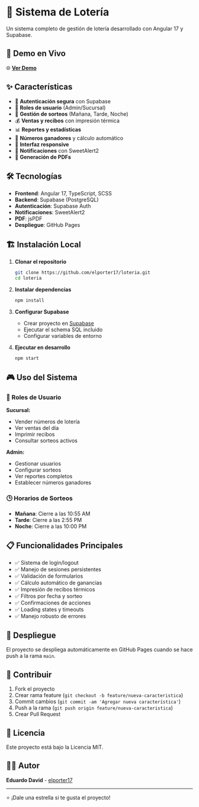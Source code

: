 # 🎰 Sistema de Lotería

Un sistema completo de gestión de lotería desarrollado con Angular 17 y Supabase.

## 🚀 Demo en Vivo

🌐 **[Ver Demo](https://elporter17.github.io/loteria/)**

## ✨ Características

- 🔐 **Autenticación segura** con Supabase
- 👥 **Roles de usuario** (Admin/Sucursal)
- 🎲 **Gestión de sorteos** (Mañana, Tarde, Noche)
- 💰 **Ventas y recibos** con impresión térmica
- 📊 **Reportes y estadísticas**
- 🎯 **Números ganadores** y cálculo automático
- 📱 **Interfaz responsive**
- 🔔 **Notificaciones** con SweetAlert2
- 📄 **Generación de PDFs**

## 🛠️ Tecnologías

- **Frontend**: Angular 17, TypeScript, SCSS
- **Backend**: Supabase (PostgreSQL)
- **Autenticación**: Supabase Auth
- **Notificaciones**: SweetAlert2
- **PDF**: jsPDF
- **Despliegue**: GitHub Pages

## 🏗️ Instalación Local

1. **Clonar el repositorio**
   ```bash
   git clone https://github.com/elporter17/loteria.git
   cd loteria
   ```

2. **Instalar dependencias**
   ```bash
   npm install
   ```

3. **Configurar Supabase**
   - Crear proyecto en [Supabase](https://supabase.com)
   - Ejecutar el schema SQL incluido
   - Configurar variables de entorno

4. **Ejecutar en desarrollo**
   ```bash
   npm start
   ```

## 🎮 Uso del Sistema

### 👤 Roles de Usuario

**Sucursal:**
- Vender números de lotería
- Ver ventas del día
- Imprimir recibos
- Consultar sorteos activos

**Admin:**
- Gestionar usuarios
- Configurar sorteos
- Ver reportes completos
- Establecer números ganadores

### 🕒 Horarios de Sorteos

- **Mañana**: Cierre a las 10:55 AM
- **Tarde**: Cierre a las 2:55 PM  
- **Noche**: Cierre a las 10:00 PM

## 📋 Funcionalidades Principales

- ✅ Sistema de login/logout
- ✅ Manejo de sesiones persistentes
- ✅ Validación de formularios
- ✅ Cálculo automático de ganancias
- ✅ Impresión de recibos térmicos
- ✅ Filtros por fecha y sorteo
- ✅ Confirmaciones de acciones
- ✅ Loading states y timeouts
- ✅ Manejo robusto de errores

## 🚀 Despliegue

El proyecto se despliega automáticamente en GitHub Pages cuando se hace push a la rama `main`.

## 🤝 Contribuir

1. Fork el proyecto
2. Crear rama feature (`git checkout -b feature/nueva-caracteristica`)
3. Commit cambios (`git commit -am 'Agregar nueva característica'`)
4. Push a la rama (`git push origin feature/nueva-caracteristica`)
5. Crear Pull Request

## 📝 Licencia

Este proyecto está bajo la Licencia MIT.

## 👨‍💻 Autor

**Eduardo David** - [elporter17](https://github.com/elporter17)

---

⭐ ¡Dale una estrella si te gusta el proyecto!
